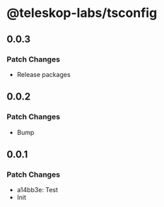# @teleskop-labs/tsconfig

## 0.0.3

### Patch Changes

- Release packages

## 0.0.2

### Patch Changes

- Bump

## 0.0.1

### Patch Changes

- a14bb3e: Test
- Init

